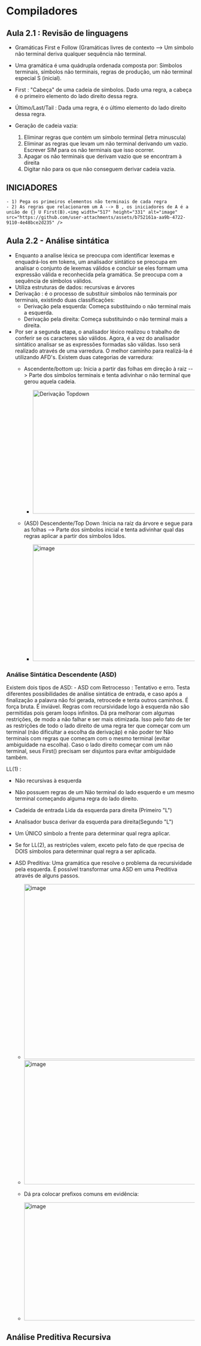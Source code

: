 # Compiladores 

## Aula 2.1 : Revisão de linguagens
  - Gramáticas First e Follow (Gramáticas livres de contexto --> Um símbolo não terminal deriva qualquer sequência não terminal.

  - Uma gramática é uma quádrupla ordenada composta por:
    Simbolos terminais, símbolos não terminais, regras de produção, um não terminal especial S (inicial).

  - First : "Cabeça" de uma cadeia de símbolos. Dado uma regra, a cabeça é o primeiro elemento do lado direito dessa regra.
  - Último/Last/Tail : Dada uma regra, é o último elemento do lado direito dessa regra.

  - Geração de cadeia vazia:
    1) Eliminar regras que contém um símbolo terminal (letra minuscula)
    2) Eliminar as regras que levam um não terminal derivando um vazio. Escrever SIM para os não terminais que isso ocorrer.
    3) Apagar os não terminais que derivam vazio que se encontram à direita
    4) Digitar não para os que não conseguem derivar cadeia vazia. 

  ## INICIADORES
    - 1) Pega os primeiros elementos não terminais de cada regra
    - 2) As regras que relacionarem um A --> B , os iniciadores de A é a união de {} U First(B).<img width="517" height="331" alt="image" src="https://github.com/user-attachments/assets/b752161a-aa9b-4722-9110-4e48bce2d235" />

    

## Aula 2.2 - Análise sintática
  - Enquanto a analise léxica se preocupa com identificar lexemas e enquadrá-los em tokens, um analisador sintático se preocupa em analisar o conjunto de lexemas válidos e concluir se eles formam uma expressão válida e reconhecida pela gramática. Se preocupa com a sequência de símbolos válidos.
  - Utiliza estruturas de dados: recursivas e árvores
  - Derivação : é o processo de substituir símbolos não terminais por terminais, existindo duas classificações:
      - Derivação pela esquerda: Começa substituindo o não terminal mais a esquerda.
      - Derivação pela direita: Começa substituindo o não terminal mais a direita.
  - Por ser a segunda etapa, o analisador léxico realizou o trabalho de conferir se os caracteres são válidos. Agora, é a vez do analisador sintático analisar se as expressões formadas são válidas. Isso será realizado através de uma varredura. O melhor caminho para realizá-la é utilizando AFD's. Existem duas categorias de varredura:
      - Ascendente/bottom up: Inicia a partir das folhas em direção à raiz --> Parte dos símbolos terminais e tenta adivinhar o não terminal que gerou aquela cadeia.
        - <img width="517" height="331" alt="Derivação Topdown" src="https://github.com/user-attachments/assets/03846eec-d002-4074-ba6e-57c9e1a382f0" />


      - (ASD) Descendente/Top Down :Inicia na raíz da árvore e segue para as folhas --> Parte dos símbolos inicial e tenta adivinhar qual das regras aplicar a partir dos símbolos lidos.
        - <img width="534" height="312" alt="image" src="https://github.com/user-attachments/assets/24920b2d-d5cc-40ff-8c76-606deb98c09f" />

  ### Análise Sintática Descendente (ASD) 
  Existem dois tipos de ASD:
    - ASD com Retrocesso : Tentativo e erro. Testa diferentes possibilidades de análise sintática de entrada, e caso após a finalização a palavra não foi gerada, retrocede e tenta outros caminhos. É força bruta. É inviável. Regras com recursividade logo à esquerda não são permitidas pois geram loops infinitos.
    Dá pra melhorar com algumas restrições, de modo a não falhar e ser mais otimizada. Isso pelo fato de ter as restrições de todo o lado direito de uma regra ter que começar com um terminal (não dificultar a escolha da derivaçãp) e não poder ter Não terminais com regras que começam com o mesmo terminal (evitar ambiguidade na escolha). Caso o lado direito começar com um não terminal, seus First() precisam ser disjuntos para evitar ambiguidade também.

  LL(1) : 
  - Não recursivas à esquerda
  - Não possuem regras de um Não terminal do lado esquerdo e um mesmo terminal começando alguma regra do lado direito.
  - Cadeida de entrada Lida da esquerda para direita (Primeiro "L")
  - Analisador busca derivar da esquerda para direita(Segundo "L")
  - Um ÚNICO símbolo a frente para determinar qual regra aplicar.
  - Se for LL(2), as restrições valem, exceto pelo fato de que rpecisa de DOIS símbolos para determinar qual regra a ser aplicada.

- ASD Preditiva: Uma gramática que resolve o problema da recursividade pela esquerda. É possível transformar uma ASD em uma Preditiva através de alguns passos.
  - <img width="781" height="468" alt="image" src="https://github.com/user-attachments/assets/697702c9-4121-49a9-a660-9242e8d2b1f9" />
  - <img width="856" height="332" alt="image" src="https://github.com/user-attachments/assets/e7838dde-fcf2-4373-8ad7-b8bcf77d1560" />

  - Dá pra colocar prefixos comuns em evidência:
  - <img width="801" height="316" alt="image" src="https://github.com/user-attachments/assets/46626ea2-f669-433b-a363-d6fe6dfc8009" />


## Análise Preditiva Recursiva


    
